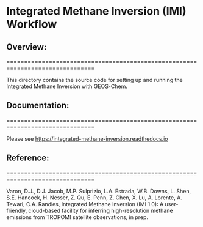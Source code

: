 # Integrated Methane Inversion (IMI) Workflow
## Overview:
===============================================================================

This directory contains the source code for setting up and running the
Integrated Methane Inversion with GEOS-Chem.


## Documentation:
===============================================================================

Please see https://integrated-methane-inversion.readthedocs.io


## Reference:
===============================================================================

Varon, D.J., D.J. Jacob, M.P. Sulprizio, L.A. Estrada, W.B. Downs, L. Shen,
  S.E. Hancock, H. Nesser, Z. Qu, E. Penn, Z. Chen, X. Lu, A. Lorente, 
  A. Tewari, C.A. Randles, Integrated Methane Inversion (IMI 1.0): A 
  user-friendly, cloud-based facility for inferring high-resolution methane 
  emissions from TROPOMI satellite observations, in prep.
